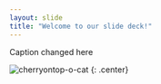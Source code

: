 ```yaml
---
layout: slide
title: "Welcome to our slide deck!"
---
```


Caption changed here

![cherryontop-o-cat](https://octodex.github.com/images/cherryontop-o-cat.png)
{: .center}
